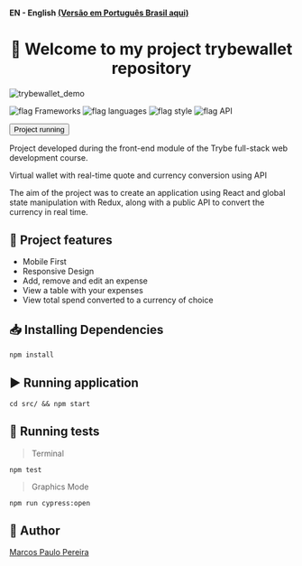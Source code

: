 #### EN - English [(Versão em Português Brasil aqui)](https://github.com/m4rcos-dev/project-trybewallet/blob/main/README_pt-br.md)

<h1 align="center">🎉 Welcome to my project trybewallet repository </h1>

![trybewallet_demo](https://user-images.githubusercontent.com/104791582/199237032-c637911e-2063-41eb-9586-105bae4d88f2.gif)

![flag Frameworks](https://img.shields.io/badge/Frameworks-React%20%7C%20Redux%20%7C%20Material--UI-informational)
![flag languages](https://img.shields.io/badge/Languages-JavaScript%20-yellow)
![flag style](https://img.shields.io/badge/Style-CSS3%20%7C%20Matrial--UI%20-9cf)
![flag API](https://img.shields.io/badge/API-Public-orange)

<a href='https://trybewallet.web.app/'><button>Project running</button></a>

<p>Project developed during the front-end module of the Trybe full-stack web development course.</p>
<p>Virtual wallet with real-time quote and currency conversion using API</p>
<p>The aim of the project was to create an application using React and global state manipulation with Redux, along with a public API to convert the currency in real time.</p>

## 🔨 Project features

<ul>
<li>Mobile First</li>
<li>Responsive Design</li>
<li>Add, remove and edit an expense</li>
<li>View a table with your expenses</li>
<li>View total spend converted to a currency of choice</li>
</ul>

## 📥 Installing Dependencies

```bash
npm install
``` 

## ▶️ Running application

  ```
cd src/ && npm start
  ```

## 🧪 Running tests

>Terminal
 ```
 npm test
  ```
>Graphics Mode
 ```
 npm run cypress:open
  ```

## 🧔 Author

<div class="badge-base LI-profile-badge" data-locale="pt_BR" data-size="medium" data-theme="dark" data-type="VERTICAL" data-vanity="dev-marcospaulo" data-version="v1"><a class="badge-base__link LI-simple-link" href="https://br.linkedin.com/in/dev-marcospaulo?trk=profile-badge">Marcos Paulo Pereira</a></div>
